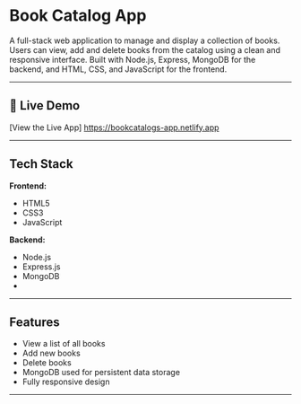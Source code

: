 #  Book Catalog App

A full-stack web application to manage and display a collection of books. Users can view, add and delete books from the catalog using a clean and responsive interface. Built with Node.js, Express, MongoDB for the backend, and HTML, CSS, and JavaScript for the frontend.

---

## 🚀 Live Demo

 [View the Live App] https://bookcatalogs-app.netlify.app 

---

##  Tech Stack

**Frontend:**
- HTML5
- CSS3
- JavaScript 

**Backend:**
- Node.js
- Express.js
- MongoDB
- 
---

##  Features

-  View a list of all books
-  Add new books
-  Delete books
-  MongoDB used for persistent data storage
-  Fully responsive design

---


